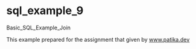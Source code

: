 # sql_example_9
Basic_SQL_Example_Join


This example prepared for the assignment that given by www.patika.dev
